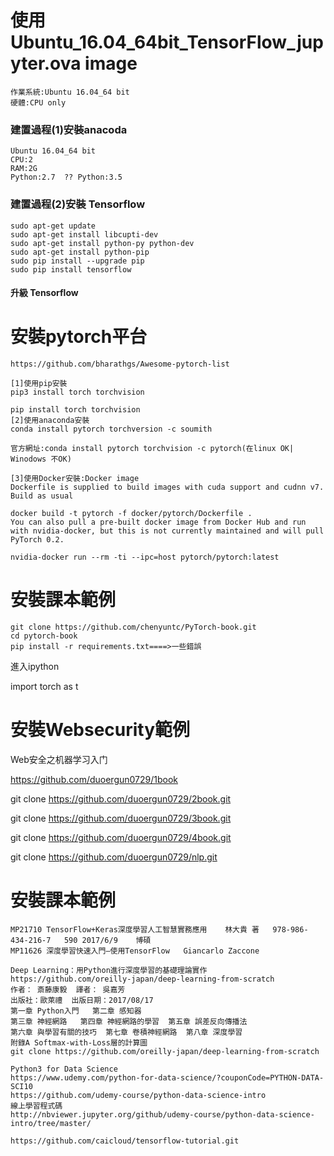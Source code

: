 # 使用Ubuntu_16.04_64bit_TensorFlow_jupyter.ova image


```
作業系統:Ubuntu 16.04_64 bit
硬體:CPU only
```
### 建置過程(1)安裝anacoda
```
Ubuntu 16.04_64 bit
CPU:2
RAM:2G
Python:2.7  ?? Python:3.5
```
### 建置過程(2)安裝 Tensorflow

```
sudo apt-get update
sudo apt-get install libcupti-dev
sudo apt-get install python-py python-dev 
sudo apt-get install python-pip
sudo pip install --upgrade pip
sudo pip install tensorflow
```

#### 升級 Tensorflow

# 安裝pytorch平台
```
https://github.com/bharathgs/Awesome-pytorch-list

[1]使用pip安裝
pip3 install torch torchvision

pip install torch torchvision
[2]使用anaconda安裝
conda install pytorch torchversion -c soumith

官方網址:conda install pytorch torchvision -c pytorch(在linux OK| Winodows 不OK)

[3]使用Docker安裝:Docker image
Dockerfile is supplied to build images with cuda support and cudnn v7. Build as usual

docker build -t pytorch -f docker/pytorch/Dockerfile .
You can also pull a pre-built docker image from Docker Hub and run with nvidia-docker, but this is not currently maintained and will pull PyTorch 0.2.

nvidia-docker run --rm -ti --ipc=host pytorch/pytorch:latest
```
# 安裝課本範例
```
git clone https://github.com/chenyuntc/PyTorch-book.git
cd pytorch-book 
pip install -r requirements.txt====>一些錯誤
```
進入ipython

import torch as t

# 安裝Websecurity範例

Web安全之机器学习入门

https://github.com/duoergun0729/1book

git clone https://github.com/duoergun0729/2book.git

git clone https://github.com/duoergun0729/3book.git

git clone https://github.com/duoergun0729/4book.git

git clone https://github.com/duoergun0729/nlp.git

# 安裝課本範例
```
MP21710	TensorFlow+Keras深度學習人工智慧實務應用	林大貴 著	978-986-434-216-7	590	2017/6/9	博碩
MP11626	深度學習快速入門—使用TensorFlow	Giancarlo Zaccone
```
```
Deep Learning：用Python進行深度學習的基礎理論實作
https://github.com/oreilly-japan/deep-learning-from-scratch
作者： 斎藤康毅  譯者： 吳嘉芳
出版社：歐萊禮  出版日期：2017/08/17
第一章 Python入門   第二章 感知器 
第三章 神經網路   第四章 神經網路的學習  第五章 誤差反向傳播法 
第六章 與學習有關的技巧  第七章 卷積神經網路  第八章 深度學習 
附錄A Softmax-with-Loss層的計算圖 
git clone https://github.com/oreilly-japan/deep-learning-from-scratch
```
```
Python3 for Data Science 
https://www.udemy.com/python-for-data-science/?couponCode=PYTHON-DATA-SCI10
https://github.com/udemy-course/python-data-science-intro
線上學習程式碼
http://nbviewer.jupyter.org/github/udemy-course/python-data-science-intro/tree/master/
```
```
https://github.com/caicloud/tensorflow-tutorial.git
```
